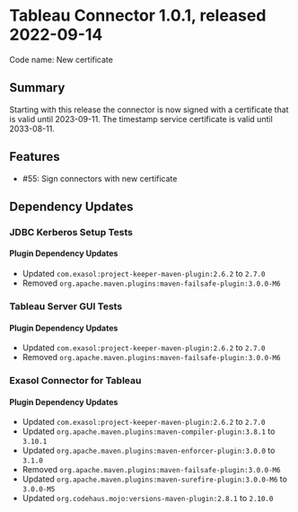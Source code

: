 # Tableau Connector 1.0.1, released 2022-09-14

Code name: New certificate

## Summary

Starting with this release the connector is now signed with a certificate that is valid until 2023-09-11. The timestamp service certificate is valid until 2033-08-11.

## Features

* #55: Sign connectors with new certificate

## Dependency Updates

### JDBC Kerberos Setup Tests

#### Plugin Dependency Updates

* Updated `com.exasol:project-keeper-maven-plugin:2.6.2` to `2.7.0`
* Removed `org.apache.maven.plugins:maven-failsafe-plugin:3.0.0-M6`

### Tableau Server GUI Tests

#### Plugin Dependency Updates

* Updated `com.exasol:project-keeper-maven-plugin:2.6.2` to `2.7.0`
* Removed `org.apache.maven.plugins:maven-failsafe-plugin:3.0.0-M6`

### Exasol Connector for Tableau

#### Plugin Dependency Updates

* Updated `com.exasol:project-keeper-maven-plugin:2.6.2` to `2.7.0`
* Updated `org.apache.maven.plugins:maven-compiler-plugin:3.8.1` to `3.10.1`
* Updated `org.apache.maven.plugins:maven-enforcer-plugin:3.0.0` to `3.1.0`
* Removed `org.apache.maven.plugins:maven-failsafe-plugin:3.0.0-M6`
* Updated `org.apache.maven.plugins:maven-surefire-plugin:3.0.0-M6` to `3.0.0-M5`
* Updated `org.codehaus.mojo:versions-maven-plugin:2.8.1` to `2.10.0`

